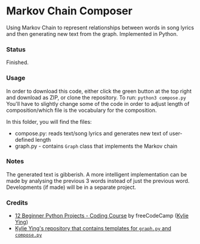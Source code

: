 # Markov Chain Composer

Using Markov Chain to represent relationships between words in song lyrics and then generating new text from the graph. Implemented in Python.

### Status

Finished.

### Usage

In order to download this code, either click the green button at the top right and download as ZIP, or clone the repository. To run: `python3 compose.py` You'll have to slightly change some of the code in order to adjust length of composition/which file is the vocabulary for the composition.

In this folder, you will find the files:

- compose.py: reads text/song lyrics and generates new text of user-defined length
- graph.py - contains `Graph` class that implements the Markov chain

### Notes

The generated text is gibberish. A more intelligent implementation can be made by analysing the previous 3 words instead of just the previous word. Developments (if made) will be in a separate project.

### Credits

- [12 Beginner Python Projects - Coding Course](https://youtu.be/8ext9G7xspg?t=7534) by freeCodeCamp ([Kylie Ying](https://www.youtube.com/ycubed))
- [Kylie Ying's repository that contains templates for `graph.py` and `compose.py`](https://github.com/kying18/graph-composer/)
